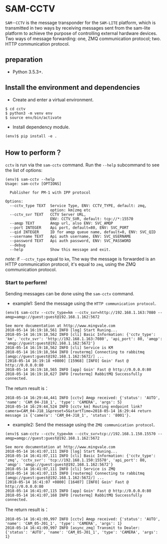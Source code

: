 # SAM-CCTV

`SAM－CCTV` is the message transponder for the `SAM-LITE` platform, which is transmitted in two ways by receiving messages sent from the sam-lite platform to achieve the purpose of controlling external hardware devices. Two ways of message forwarding: one, ZMQ communication protocol; two. HTTP communication protocol.

## preparation

- Python 3.5.3+.

## Install the environment and dependencies

- Create and enter a virtual environment.

```
$ cd cctv
$ python3 -m venv env
$ source env/bin/activate
```

- Install dependency module.

```
(env)$ pip install -e .
```

## How to perform？

`cctv` is run via the `sam-cctv` command. Run the `--help` subcommand to see the list of options:

```
(env)$ sam-cctv --help
Usage: sam-cctv [OPTIONS]

  Publisher for PM-1 with IPP protocol

Options:
  --cctv_type TEXT  Service Type, ENV: CCTV_TYPE, default: zmq,
                    option: km|zmq etc
  --cctv_svr TEXT   CCTV Server URL,
                    ENV: CCTV_SVR, default: tcp://*:15570
  --amqp TEXT       Amqp url, also ENV: SVC_AMQP
  --port INTEGER    Api port, default=80, ENV: SVC_PORT
  --qid INTEGER     ID for amqp queue name, default=0, ENV: SVC_QID
  --username TEXT   Api auth username, ENV: SVC_USERNAME
  --password TEXT   Api auth password, ENV: SVC_PASSWORD
  --debug
  --help            Show this message and exit.
```

*note*: if `--cctv_type` equal to `km`, The way the message is forwarded is an HTTP communication protocol, it's equal to `zmq`, using the ZMQ communication protocol.

### Start to perform!

Sending messages can be done using the `sam-cctv` command.

- example1: Send the message using the `HTTP communication protocol`.

```
(env)$ sam-cctv --cctv_type=km --cctv_svr=http://192.168.1.163:7080 --amqp=amqp://guest:guest@192.168.1.162:5672

See more documentation at http://www.mingvale.com
2018-05-14 16:19:18,561 INFO [log] Start Runing...
2018-05-14 16:19:18,562 INFO [cli] Basic Information: {'cctv_type': 'km', 'cctv_svr': 'http://192.168.1.163:7080', 'api_port': 80, 'amqp': 'amqp://guest:guest@192.168.1.162:5672'}
2018-05-14 16:19:18,562 INFO [cli] Service is KM
2018-05-14 16:19:18,564 INFO [routermq] Connecting to rabbitmq [amqp://guest:guest@192.168.1.162:5672/] ...
[2018-05-14 16:19:18 +0800] [15968] [INFO] Goin' Fast @ http://0.0.0.0:80
2018-05-14 16:19:18,565 INFO [app] Goin' Fast @ http://0.0.0.0:80
2018-05-14 16:19:18,627 INFO [routermq] RabbitMQ Successfully connected.

```
The return result is：

```
2018-05-14 16:29:44,441 INFO [cctv] Amqp received: {'status': 'AUTO', 'name': 'CAM_04-J18_1', 'type': 'CAMERA', 'args': 5}
2018-05-14 16:29:44,524 INFO [cctv_km] Routing endpoint link?camera=CAM_04-J18_1&preset=5&startTime=2018-05-14 16:29:44 return message is {'camera': 'CAM_04-J18_1', 'status': '8001'}.
```

- example2: Send the message using the `ZMQ communication protocol`.

```
(env)$ sam-cctv --cctv_type=km --cctv_svr=tcp://192.168.1.150.15570 --amqp=amqp://guest:guest@192.168.1.162:5672

See more documentation at http://www.mingvale.com
2018-05-14 16:41:07,111 INFO [log] Start Runing...
2018-05-14 16:41:07,111 INFO [cli] Basic Information: {'cctv_type': 'zmq', 'cctv_svr': 'tcp://192.168.1.150:15570', 'api_port': 80, 'amqp': 'amqp://guest:guest@192.168.1.162:5672'}
2018-05-14 16:41:07,111 INFO [cli] Service is ZMQ
2018-05-14 16:41:07,115 INFO [routermq] Connecting to rabbitmq [amqp://guest:guest@192.168.1.162:5672/] ...
[2018-05-14 16:41:07 +0800] [16407] [INFO] Goin' Fast @ http://0.0.0.0:80
2018-05-14 16:41:07,115 INFO [app] Goin' Fast @ http://0.0.0.0:80
2018-05-14 16:41:07,168 INFO [routermq] RabbitMQ Successfully connected.

```
The return result is：

```
2018-05-14 16:41:09,997 INFO [cctv] Amqp received: {'status': 'AUTO', 'name': 'CAM_05-J01_1', 'type': 'CAMERA', 'args': 1}
2018-05-14 16:41:09,997 INFO [async_zmq] Transmit to Dealer: {'status': 'AUTO', 'name': 'CAM_05-J01_1', 'type': 'CAMERA', 'args': 1}
```
